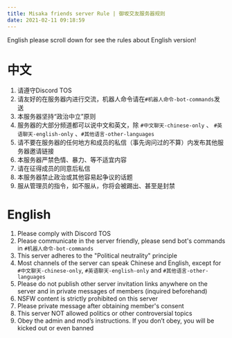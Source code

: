```yaml
---
title: Misaka friends server Rule | 御坂交友服务器规则
date: 2021-02-11 09:18:59
---
```


English please scroll down for see the rules about English version!

# 中文
1. 请遵守Discord TOS
2. 请友好的在服务器内进行交流，机器人命令请在`#机器人命令-bot-commands`发送
3. 本服务器坚持“政治中立”原则
4. 服务器的大部分频道都可以说中文和英文，除 `#中文聊天-chinese-only` 、 `#英语聊天-english-only` 、`#其他语言-other-languages`
5. 请不要在服务器的任何地方和成员的私信（事先询问过的不算）内发布其他服务器邀请链接
6. 本服务器严禁色情、暴力、等不适宜内容
7. 请在征得成员的同意后私信
8. 本服务器禁止政治或其他容易起争议的话题
9. 服从管理员的指令，如不服从，你将会被踢出、甚至是封禁

# English

1. Please comply with Discord TOS
2. Please communicate in the server friendly, please send bot's commands in `#机器人命令-bot-commands`
3. This server adheres to the "Political neutrality" principle
4. Most channels of the server can speak Chinese and English, except for `#中文聊天-chinese-only`, `#英语聊天-english-only` and `#其他语言-other-languages`
5. Please do not publish other server invitation links anywhere on the server and in private messages of members (inquired beforehand)
6. NSFW content is strictly prohibited on this server
7. Please private message after obtaining member's consent
8. This server NOT allowed politics or other controversial topics
9. Obey the admin and mod’s instructions. If you don’t obey, you will be kicked out or even banned